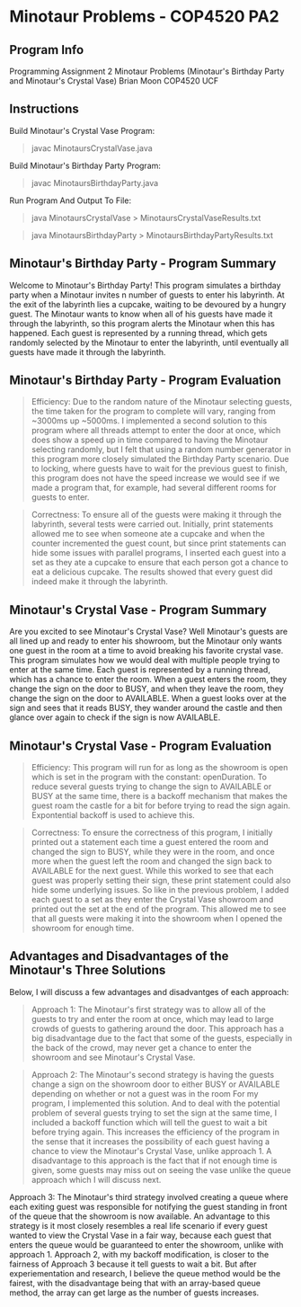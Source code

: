 # Minotaur Problems - COP4520 PA2

## Program Info

Programming Assignment 2
Minotaur Problems (Minotaur's Birthday Party and Minotaur's Crystal Vase)
Brian Moon
COP4520
UCF

## Instructions

Build Minotaur's Crystal Vase Program:

> javac MinotaursCrystalVase.java

Build Minotaur's Birthday Party Program:

> javac MinotaursBirthdayParty.java

Run Program And Output To File:

> java MinotaursCrystalVase > MinotaursCrystalVaseResults.txt

> java MinotaursBirthdayParty > MinotaursBirthdayPartyResults.txt

## Minotaur's Birthday Party - Program Summary

Welcome to Minotaur's Birthday Party! This program simulates a birthday party when a Minotaur invites n number of guests to enter his labyrinth. At the exit of the labyrinth lies a cupcake, waiting to be devoured by a hungry guest. The Minotaur wants to know when all of his guests have made it through the labyrinth, so this program alerts the Minotaur when this has happened. Each guest is represented by a running thread, which gets randomly selected by the Minotaur to enter the labyrinth, until eventually all guests have made it through the labyrinth.

## Minotaur's Birthday Party - Program Evaluation

> Efficiency: Due to the random nature of the Minotaur selecting guests, the time taken for the program to complete will vary, ranging from ~3000ms up ~5000ms. I implemented a second solution to this program where all threads attempt to enter the door at once, which does show a speed up in time compared to having the Minotaur selecting randomly, but I felt that using a random number generator in this program more closely simulated the Birthday Party scenario. Due to locking, where guests have to wait for the previous guest to finish, this program does not have the speed increase we would see if we made a program that, for example, had several different rooms for guests to enter.

> Correctness: To ensure all of the guests were making it through the labyrinth, several tests were carried out. Initially, print statements allowed me to see when someone ate a cupcake and when the counter incremented the guest count, but since print statements can hide some issues with parallel programs, I inserted each guest into a set as they ate a cupcake to ensure that each person got a chance to eat a delicious cupcake. The results showed that every guest did indeed make it through the labyrinth.

## Minotaur's Crystal Vase - Program Summary

Are you excited to see Minotaur's Crystal Vase? Well Minotaur's guests are all lined up and ready to enter his showroom, but the Minotaur only wants one guest in the room at a time to avoid breaking his favorite crystal vase. This program simulates how we would deal with multiple people trying to enter at the same time. Each guest is represented by a running thread, which has a chance to enter the room. When a guest enters the room, they change the sign on the door to BUSY, and when they leave the room, they change the sign on the door to AVAILABLE. When a guest looks over at the sign and sees that it reads BUSY, they wander around the castle and then glance over again to check if the sign is now AVAILABLE.

## Minotaur's Crystal Vase - Program Evaluation

> Efficiency: This program will run for as long as the showroom is open which is set in the program with the constant: openDuration. To reduce several guests trying to change the sign to AVAILABLE or BUSY at the same time, there is a backoff mechanism that makes the guest roam the castle for a bit for before trying to read the sign again. Expontential backoff is used to achieve this.

> Correctness: To ensure the correctness of this program, I initially printed out a statement each time a guest entered the room and changed the sign to BUSY, while they were in the room, and once more when the guest left the room and changed the sign back to AVAILABLE for the next guest. While this worked to see that each guest was properly setting their sign, these print statement could also hide some underlying issues. So like in the previous problem, I added each guest to a set as they enter the Crystal Vase showroom and printed out the set at the end of the program. This allowed me to see that all guests were making it into the showroom when I opened the showroom for enough time.

## Advantages and Disadvantages of the Minotaur's Three Solutions

Below, I will discuss a few advantages and disadvantges of each approach:

> Approach 1: The Minotaur's first strategy was to allow all of the guests to try and enter the room at once, which may lead to large crowds of guests to gathering around the door. This approach has a big disadvantage due to the fact that some of the guests, especially in the back of the crowd, may never get a chance to enter the showroom and see Minotaur's Crystal Vase.

> Approach 2: The Minotaur's second strategy is having the guests change a sign on the showroom door to either BUSY or AVAILABLE depending on whether or not a guest was in the room For my program, I implemented this solution. And to deal with the potential problem of several guests trying to set the sign at the same time, I included a backoff function which will tell the guest to wait a bit before trying again. This increases the efficiency of the program in the sense that it increases the possibility of each guest having a chance to view the Minotaur's Crystal Vase, unlike approach 1. A disadvantage to this approach is the fact that if not enough time is given, some guests may miss out on seeing the vase unlike the queue approach which I will discuss next.

Approach 3: The Minotaur's third strategy involved creating a queue where each exiting guest was responsible for notifying the guest standing in front of the queue that the showroom is now available. An advantage to this strategy is it most closely resembles a real life scenario if every guest wanted to view the Crystal Vase in a fair way, because each guest that enters the queue would be guaranteed to enter the showroom, unlike with approach 1. Approach 2, with my backoff modification, is closer to the fairness of Approach 3 because it tell guests to wait a bit. But after experiementation and research, I believe the queue method would be the fairest, with the disadvantage being that with an array-based queue method, the array can get large as the number of guests increases.
